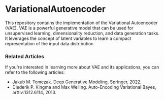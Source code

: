 # VariationalAutoencoder

This repository contains the implementation of the Variational Autoencoder (VAE).
VAE is a powerful generative model that can be used for unsupervised learning, dimensionality reduction, and data generation tasks.
It leverages the concept of latent variables to learn a compact representation of the input data distribution.


### Related Articles
If you're interested in learning more about VAE and its applications, you can refer to the following articles:

- Jakub M. Tomczak. Deep Generative Modeling, Springer, 2022.
- Diederik P. Kingma and Max Welling. Auto-Encoding Variational Bayes,  arXiv:1312.6114, 2013.
